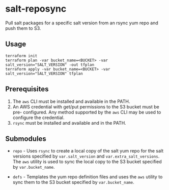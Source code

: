 # salt-reposync
Pull salt packages for a specific salt version from an rsync yum repo and push
them to S3.

## Usage

```
terraform init
terraform plan -var bucket_name=<BUCKET> -var salt_version="SALT_VERSION" -out tfplan
terraform apply -var bucket_name=<BUCKET> -var salt_version="SALT_VERSION" tfplan
```

## Prerequisites

1.  The `aws` CLI must be installed and available in the PATH.
2.  An AWS credential with get/put permissions to the S3 bucket must be pre-
    configured. Any method supported by the `aws` CLI may be used to configure
    the credential.
3.  `rsync` must be installed and available and in the PATH.

## Submodules

*   `repo` - Uses `rsync` to create a local copy of the salt yum repo for the
    salt versions specified by `var.salt_version` and `var.extra_salt_versions`.
    The `aws` utility is used to sync the local copy to the S3 bucket specified
    by `var.bucket_name`.

*   `defs` - Templates the yum repo definition files and uses the `aws` utility
    to sync them to the S3 bucket specified by `var.bucket_name`.
